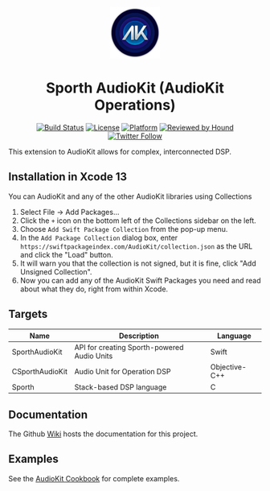 <div align=center>
<img src="https://github.com/AudioKit/Cookbook/raw/main/Cookbook/Cookbook/Assets.xcassets/audiokit-icon.imageset/audiokit-icon.png" width="20%"/>

# Sporth AudioKit (AudioKit Operations)

[![Build Status](https://github.com/AudioKit/SporthAudioKit/workflows/CI/badge.svg)](https://github.com/AudioKit/SporthAudioKit/actions?query=workflow%3ACI)
[![License](https://img.shields.io/github/license/AudioKit/SporthAudioKit)](https://github.com/AudioKit/SporthAudioKit/blob/main/LICENSE)
[![Platform](https://img.shields.io/cocoapods/p/AudioKit)](https://github.com/AudioKit/AudioKit/wiki)
[![Reviewed by Hound](https://img.shields.io/badge/Reviewed_by-Hound-8E64B0.svg)](https://houndci.com)
[![Twitter Follow](https://img.shields.io/twitter/follow/AudioKitPro.svg?style=social)](https://twitter.com/AudioKitPro)

</div>

This extension to AudioKit allows for complex, interconnected DSP. 

## Installation in Xcode 13

You can AudioKit and any of the other AudioKit libraries using Collections

1. Select File -> Add Packages...
2. Click the `+` icon on the bottom left of the Collections sidebar on the left.
3. Choose `Add Swift Package Collection` from the pop-up menu.
4. In the `Add Package Collection` dialog box, enter `https://swiftpackageindex.com/AudioKit/collection.json` as the URL and click the "Load" button.
5. It will warn you that the collection is not signed, but it is fine, click "Add Unsigned Collection".
6. Now you can add any of the AudioKit Swift Packages you need and read about what they do, right from within Xcode.

## Targets

| Name            | Description                                 | Language      |
|-----------------|---------------------------------------------|---------------|
| SporthAudioKit  | API for creating Sporth-powered Audio Units | Swift         |
| CSporthAudioKit | Audio Unit for Operation DSP                | Objective-C++ |
| Sporth          | Stack-based DSP language                    | C             |

## Documentation

The Github [Wiki](https://github.com/AudioKit/SporthAudioKit/wiki) hosts the documentation for this project.

## Examples

See the [AudioKit Cookbook](https://github.com/AudioKit/Cookbook/) for complete examples.

